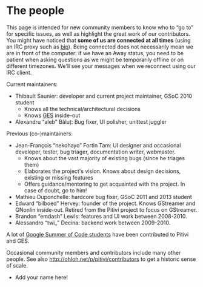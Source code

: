 # The people

This page is intended for new community members to know who to “go to”
for specific issues, as well as highlight the great work of our
contributors. You might have noticed that **some of us are connected at
all times** (using an IRC proxy such as
[bip](http://bip.milkypond.org)). Being connected does not necessarily
mean we are in front of the computer: if we have an Away status, you
need to be patient when asking questions as we might be temporarily
offline or on different timezones. We'll see your messages when we
reconnect using our IRC client.

Current maintainers:

-   Thibault Saunier: developer and
    current project maintainer, GSoC 2010 student
    -   Knows all the technical/architectural decisions
    -   Knows [GES](GES.md) inside-out
-   Alexandru “aleb” Băluț: Bug fixer, UI polisher, unittest juggler

Previous (co-)maintainers:

-   Jean-François “nekohayo” Fortin Tam: UI
    designer and occasional developer, tester, bug triager,
    documentation writer, webmaster.
    -   Knows about the vast majority of existing bugs (since he triages
        them)
    -   Elaborates the project's vision. Knows about design decisions,
        existing or missing features
    -   Offers guidance/mentoring to get acquainted with the project. In
        case of doubt, go to him!
-   Mathieu Duponchelle: hardcore bug
    fixer, GSoC 2011 and 2013 student
-   Edward “bilboed” Hervey: founder of the
    project. Knows GStreamer and GNonlin inside-out. Retired from the
    Pitivi project to focus on GStreamer.
-   Brandon “emdash” Lewis: features and UI work between 2008-2010.
-   Alessandro “twi\_” Decina: backend work between 2009-2010.

A lot of [Google Summer of Code students](Past_GSoCs.md) have
been contributed to Pitivi and GES.

Occasional community members and contributors include many other people.
See also <http://ohloh.net/p/pitivi/contributors> to get a historic
sense of scale.

-   Add your name here!
